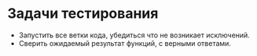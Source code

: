 # Задачи тестирования

- Запустить все ветки кода, убедиться что не возникает исключений.
- Сверить ожидаемый результат функций, с верными ответами.
